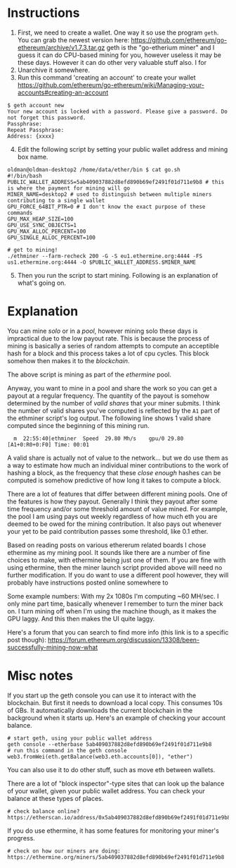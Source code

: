 # Instructions
1. First, we need to create a wallet.  One way it so use the program `geth`.  You can grab the newest version here:
https://github.com/ethereum/go-ethereum/archive/v1.7.3.tar.gz
geth is the "go-etherium miner" and I guess it can do CPU-based mining for you,
however useless it may be these days.  However it can do other very valuable stuff
also. I for
2. Unarchive it somewhere.
3. Run this command 'creating an account' to create your wallet
https://github.com/ethereum/go-ethereum/wiki/Managing-your-accounts#creating-an-account
  ```
  $ geth account new
  Your new account is locked with a password. Please give a password. Do not forget this password.
  Passphrase:
  Repeat Passphrase:
  Address: {xxxx}
  ```
4. Edit the following script by setting your public wallet address and mining box name.
  ```
  oldman@oldman-desktop2 /home/data/ether/bin $ cat go.sh
  #!/bin/bash
  PUBLIC_WALLET_ADDRESS=5ab409037882d8efd890b69ef2491f01d711e9b8 # this is where the payment for mining will go
  MINER_NAME=desktop2 # used to distinguish between multiple miners contributing to a single wallet
  GPU_FORCE_64BIT_PTR=0 # I don't know the exact purpose of these commands
  GPU_MAX_HEAP_SIZE=100
  GPU_USE_SYNC_OBJECTS=1
  GPU_MAX_ALLOC_PERCENT=100
  GPU_SINGLE_ALLOC_PERCENT=100

  # get to mining!
  ./ethminer --farm-recheck 200 -G -S eu1.ethermine.org:4444 -FS us1.ethermine.org:4444 -O $PUBLIC_WALLET_ADDRESS.$MINER_NAME
  ```
5. Then you run the script to start mining.  Following is an explanation of
what's going on.

# Explanation
You can mine _solo_ or in a _pool_, however mining solo these days is impractical due to
the low payout rate.  This is because the process of mining is basically a series
of random attempts to compute an acceptible hash for a block and this process takes
a lot of cpu cycles.  This block somehow then makes it to the _blockchain_.

The above script is mining as part of the _ethermine_ pool.

Anyway, you want to mine in a pool and share the work so you can get a payout at
a regular frequency. The quantity of the payout is somehow determined by the
number of _valid shares_ that your miner submits.  I think the number of valid
shares you've computed is reflected by the `A1` part of the ethminer script's
log output. The following line shows 1 valid share computed since the beginning
 of this mining run.
```
  m  22:55:40|ethminer  Speed  29.80 Mh/s    gpu/0 29.80  [A1+0:R0+0:F0] Time: 00:01
```

A valid share is actually not of value to the network... but we do use them as a
way to estimate how much an individual miner contributions to the work of
hashing a block, as the frequency that these _close enough_ hashes can be
computed is somehow predictive of how long it takes to compute a block.

There are a lot of features that differ between different mining pools.
One of the features is how they payout.  Generally I think they payout after
some time frequency and/or some threshold amount of value mined.  For example, the
pool I am using pays out weekly regardless of how much eth you are deemed to be
owed for the mining contribution.  It also pays out whenever your yet to be paid
contribution passes some threshold, like 0.1 ether.

Based on reading posts on various ethererum related boards I chose ethermine as
my mining pool.  It sounds like there are a number of fine choices to make, with
ethermine being just one of them.  If you are fine with using ethermine, then
the miner launch script provided above will need no further modification.  If
you do want to use a different pool however, they will probably have
instructions posted online somewhere to

Some example numbers: With my 2x 1080s I'm computing ~60 MH/sec.  I only mine
part time, basically whenever I remember to turn the miner back on.  I turn
mining off when I'm using the machine though, as it makes the GPU laggy.  And
this then makes the UI quite laggy.

Here's a forum that you can search to find more info (this link is to a specific post though):
https://forum.ethereum.org/discussion/13308/been-successfully-mining-now-what

# Misc notes
If you start up the geth console you can use it to interact with the blockchain.
But first it needs to download a local copy. This consumes 10s of GBs.
It automatically downloads the current blockchain in the background when it
starts up.  Here's an example of checking your account balance.
```
# start geth, using your public wallet address
geth console --etherbase 5ab409037882d8efd890b69ef2491f01d711e9b8
# run this command in the geth console
web3.fromWei(eth.getBalance(web3.eth.accounts[0]), "ether")
```
You can also use it to do other stuff, such as move eth between wallets.

There are a lot of "block inspector"-type sites that can look up the balance of
your wallet, given your public wallet address.  You can check your balance at
these types of places.
```
# check balance online?
https://etherscan.io/address/0x5ab409037882d8efd890b69ef2491f01d711e9b8
```

If you do use ethermine, it has some features for monitoring your miner's progress.
```
# check on how our miners are doing:
https://ethermine.org/miners/5ab409037882d8efd890b69ef2491f01d711e9b8
```
